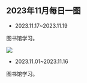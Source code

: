 ## 2023年11月每日一图

- 2023.11.17~2023.11.19

图书馆学习。

![](https://vip2.loli.io/2023/11/19/i9jXA6bq7W1UmBc.webp)

- 2023.11.01~2023.11.16

图书馆学习。